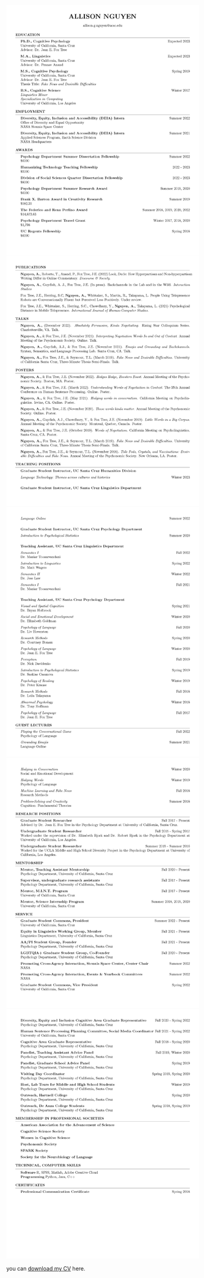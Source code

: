 <img src="assets/img/Nguyen_CV-13_Page_1.png" alt="Allison"> 
<img src="assets/img/Nguyen_CV-13_Page_2.png" alt="Allison"> 
<img src="assets/img/Nguyen_CV-13_Page_3.png" alt="Allison"> 
<img src="assets/img/Nguyen_CV-13_Page_4.png" alt="Allison"> 
<img src="assets/img/Nguyen_CV-13_Page_5.png" alt="Allison"> 

you can [download my CV](assets/Nguyen_CV-13.pdf) here.
